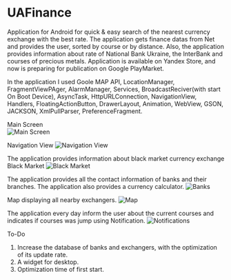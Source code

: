 # UAFinance
Application for Android for quick &  easy search  of the nearest currency exchange with the best rate.
The application gets finance datas from Net and provides the user, sorted by course or by distance. 
Also, the application provides information about rate of National Bank Ukraine, the InterBank and courses of precious metals. 
Application is available on Yandex Store, and now is preparing for publication on Google PlayMarket.

In the application I used Goole MAP API, LocationManager, FragmentViewPAger, AlarmManager, Services, BroadcastReciver(with start On Boot Device), AsyncTask,
HttpURLConnection, NavigationView, Handlers, FloatingActionButton, DrawerLayout, Animation, WebView, GSON, JACKSON, XmlPullParser, PreferenceFragment.
  
Main Screen  
![Main Screen](doc/Screenshot_2016-02-02-12-55-37.png)

Navigation View
![Navigation View](doc/Screenshot_2016-02-02-13-06-28.png)

The application provides information about black market currency exchange
Black Market
![Black Market](doc/Screenshot_2016-02-02-13-07-26.png)

The application provides all the contact information of banks and their branches. The application also provides a currency calculator.
![Banks](doc/Screenshot_2016-02-02-13-09-37.png)

Map displaying all nearby exchangers.
![Map](doc/Screenshot_2016-02-02-13-08-59.png)

The application every day inform the user about the current courses and indicates if courses was jump using Notification.
![Notifications](doc/Screenshot_2016-02-02-13-19-28.png)


To-Do

1) Increase the database of banks and exchangers, with the optimization of its update rate.
2) A widget for desktop.
3) Optimization time of first start.









  
